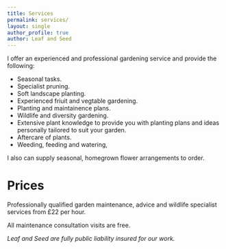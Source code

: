 ```yaml
---
title: Services
permalink: services/
layout: single
author_profile: true
author: Leaf and Seed
---
```

I offer an experienced and professional gardening service and provide the following:

  * Seasonal tasks.
  * Specialist pruning.
  * Soft landscape planting.
  * Experienced friuit and vegtable gardening.
  * Planting and maintainence plans.
  * Wildlife and diversity gardening.
  * Extensive plant knowledge to provide you with planting plans and ideas personally tailored to suit your garden.
  * Aftercare of plants.
  * Weeding, feeding and watering, 

I also can supply seasonal, homegrown flower arrangements to order.

# Prices
Professionally qualified garden maintenance, advice and wildlife specialist services from £22 per hour.

All maintenance consultation visits are free.

*Leaf and Seed are fully public liability insured for our work.*

